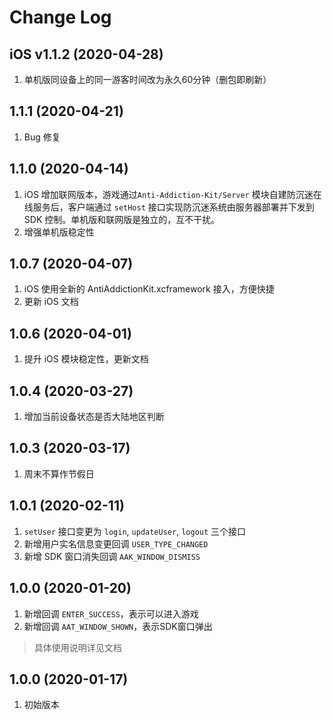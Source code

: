# Change Log

## iOS v1.1.2 (2020-04-28)
1. 单机版同设备上的同一游客时间改为永久60分钟（删包即刷新）

## 1.1.1 (2020-04-21)
1. Bug 修复

## 1.1.0 (2020-04-14)
1. iOS 增加联网版本，游戏通过`Anti-Addiction-Kit/Server` 模块自建防沉迷在线服务后，客户端通过 `setHost` 接口实现防沉迷系统由服务器部署并下发到 SDK 控制。单机版和联网版是独立的，互不干扰。
2. 增强单机版稳定性

## 1.0.7 (2020-04-07)
1. iOS 使用全新的 AntiAddictionKit.xcframework 接入，方便快捷
2. 更新 iOS 文档

## 1.0.6 (2020-04-01)

1. 提升 iOS 模块稳定性，更新文档

## 1.0.4 (2020-03-27)

1. 增加当前设备状态是否大陆地区判断


## 1.0.3 (2020-03-17)

1. 周末不算作节假日


## 1.0.1 (2020-02-11)

1.  `setUser` 接口变更为 `login`, `updateUser`, `logout` 三个接口
2. 新增用户实名信息变更回调 `USER_TYPE_CHANGED`
3. 新增 SDK 窗口消失回调 `AAK_WINDOW_DISMISS`


## 1.0.0 (2020-01-20)

1. 新增回调 `ENTER_SUCCESS`，表示可以进入游戏
2. 新增回调 `AAT_WINDOW_SHOWN`，表示SDK窗口弹出

> 具体使用说明详见文档


## 1.0.0 (2020-01-17)

1. 初始版本
